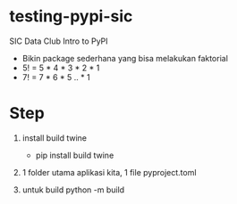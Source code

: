 # testing-pypi-sic
SIC Data Club Intro to PyPI

- Bikin package sederhana yang bisa melakukan faktorial
- 5! = 5 * 4 * 3 * 2 * 1
- 7! = 7 * 6 * 5 .. * 1


# Step
1. install build twine
    - pip install build twine

2. 1 folder utama aplikasi kita, 1 file pyproject.toml

3. untuk build python -m build